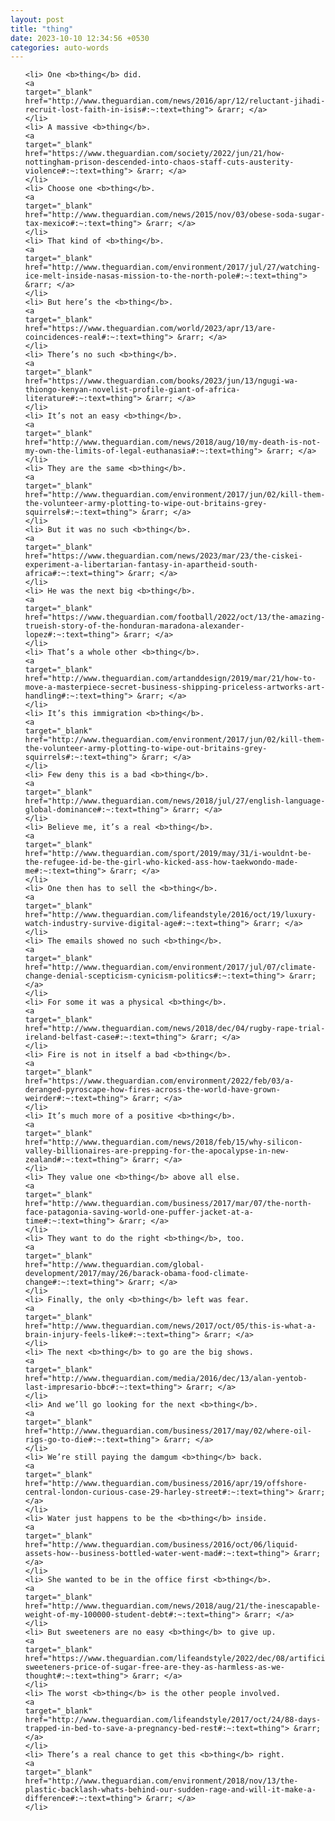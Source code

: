 ```yaml
---
layout: post
title: "thing"
date: 2023-10-10 12:34:56 +0530
categories: auto-words
---
```

<ol>

    <li> One <b>thing</b> did.
    <a 
    target="_blank" 
    href="http://www.theguardian.com/news/2016/apr/12/reluctant-jihadi-recruit-lost-faith-in-isis#:~:text=thing"> &rarr; </a>
    </li>
    <li> A massive <b>thing</b>.
    <a 
    target="_blank" 
    href="https://www.theguardian.com/society/2022/jun/21/how-nottingham-prison-descended-into-chaos-staff-cuts-austerity-violence#:~:text=thing"> &rarr; </a>
    </li>
    <li> Choose one <b>thing</b>.
    <a 
    target="_blank" 
    href="http://www.theguardian.com/news/2015/nov/03/obese-soda-sugar-tax-mexico#:~:text=thing"> &rarr; </a>
    </li>
    <li> That kind of <b>thing</b>.
    <a 
    target="_blank" 
    href="http://www.theguardian.com/environment/2017/jul/27/watching-ice-melt-inside-nasas-mission-to-the-north-pole#:~:text=thing"> &rarr; </a>
    </li>
    <li> But here’s the <b>thing</b>.
    <a 
    target="_blank" 
    href="https://www.theguardian.com/world/2023/apr/13/are-coincidences-real#:~:text=thing"> &rarr; </a>
    </li>
    <li> There’s no such <b>thing</b>.
    <a 
    target="_blank" 
    href="https://www.theguardian.com/books/2023/jun/13/ngugi-wa-thiongo-kenyan-novelist-profile-giant-of-africa-literature#:~:text=thing"> &rarr; </a>
    </li>
    <li> It’s not an easy <b>thing</b>.
    <a 
    target="_blank" 
    href="http://www.theguardian.com/news/2018/aug/10/my-death-is-not-my-own-the-limits-of-legal-euthanasia#:~:text=thing"> &rarr; </a>
    </li>
    <li> They are the same <b>thing</b>.
    <a 
    target="_blank" 
    href="http://www.theguardian.com/environment/2017/jun/02/kill-them-the-volunteer-army-plotting-to-wipe-out-britains-grey-squirrels#:~:text=thing"> &rarr; </a>
    </li>
    <li> But it was no such <b>thing</b>.
    <a 
    target="_blank" 
    href="https://www.theguardian.com/news/2023/mar/23/the-ciskei-experiment-a-libertarian-fantasy-in-apartheid-south-africa#:~:text=thing"> &rarr; </a>
    </li>
    <li> He was the next big <b>thing</b>.
    <a 
    target="_blank" 
    href="https://www.theguardian.com/football/2022/oct/13/the-amazing-trueish-story-of-the-honduran-maradona-alexander-lopez#:~:text=thing"> &rarr; </a>
    </li>
    <li> That’s a whole other <b>thing</b>.
    <a 
    target="_blank" 
    href="http://www.theguardian.com/artanddesign/2019/mar/21/how-to-move-a-masterpiece-secret-business-shipping-priceless-artworks-art-handling#:~:text=thing"> &rarr; </a>
    </li>
    <li> It’s this immigration <b>thing</b>.
    <a 
    target="_blank" 
    href="http://www.theguardian.com/environment/2017/jun/02/kill-them-the-volunteer-army-plotting-to-wipe-out-britains-grey-squirrels#:~:text=thing"> &rarr; </a>
    </li>
    <li> Few deny this is a bad <b>thing</b>.
    <a 
    target="_blank" 
    href="http://www.theguardian.com/news/2018/jul/27/english-language-global-dominance#:~:text=thing"> &rarr; </a>
    </li>
    <li> Believe me, it’s a real <b>thing</b>.
    <a 
    target="_blank" 
    href="http://www.theguardian.com/sport/2019/may/31/i-wouldnt-be-the-refugee-id-be-the-girl-who-kicked-ass-how-taekwondo-made-me#:~:text=thing"> &rarr; </a>
    </li>
    <li> One then has to sell the <b>thing</b>.
    <a 
    target="_blank" 
    href="http://www.theguardian.com/lifeandstyle/2016/oct/19/luxury-watch-industry-survive-digital-age#:~:text=thing"> &rarr; </a>
    </li>
    <li> The emails showed no such <b>thing</b>.
    <a 
    target="_blank" 
    href="http://www.theguardian.com/environment/2017/jul/07/climate-change-denial-scepticism-cynicism-politics#:~:text=thing"> &rarr; </a>
    </li>
    <li> For some it was a physical <b>thing</b>.
    <a 
    target="_blank" 
    href="http://www.theguardian.com/news/2018/dec/04/rugby-rape-trial-ireland-belfast-case#:~:text=thing"> &rarr; </a>
    </li>
    <li> Fire is not in itself a bad <b>thing</b>.
    <a 
    target="_blank" 
    href="https://www.theguardian.com/environment/2022/feb/03/a-deranged-pyroscape-how-fires-across-the-world-have-grown-weirder#:~:text=thing"> &rarr; </a>
    </li>
    <li> It’s much more of a positive <b>thing</b>.
    <a 
    target="_blank" 
    href="http://www.theguardian.com/news/2018/feb/15/why-silicon-valley-billionaires-are-prepping-for-the-apocalypse-in-new-zealand#:~:text=thing"> &rarr; </a>
    </li>
    <li> They value one <b>thing</b> above all else.
    <a 
    target="_blank" 
    href="http://www.theguardian.com/business/2017/mar/07/the-north-face-patagonia-saving-world-one-puffer-jacket-at-a-time#:~:text=thing"> &rarr; </a>
    </li>
    <li> They want to do the right <b>thing</b>, too.
    <a 
    target="_blank" 
    href="http://www.theguardian.com/global-development/2017/may/26/barack-obama-food-climate-change#:~:text=thing"> &rarr; </a>
    </li>
    <li> Finally, the only <b>thing</b> left was fear.
    <a 
    target="_blank" 
    href="http://www.theguardian.com/news/2017/oct/05/this-is-what-a-brain-injury-feels-like#:~:text=thing"> &rarr; </a>
    </li>
    <li> The next <b>thing</b> to go are the big shows.
    <a 
    target="_blank" 
    href="http://www.theguardian.com/media/2016/dec/13/alan-yentob-last-impresario-bbc#:~:text=thing"> &rarr; </a>
    </li>
    <li> And we’ll go looking for the next <b>thing</b>.
    <a 
    target="_blank" 
    href="http://www.theguardian.com/business/2017/may/02/where-oil-rigs-go-to-die#:~:text=thing"> &rarr; </a>
    </li>
    <li> We’re still paying the damgum <b>thing</b> back.
    <a 
    target="_blank" 
    href="http://www.theguardian.com/business/2016/apr/19/offshore-central-london-curious-case-29-harley-street#:~:text=thing"> &rarr; </a>
    </li>
    <li> Water just happens to be the <b>thing</b> inside.
    <a 
    target="_blank" 
    href="http://www.theguardian.com/business/2016/oct/06/liquid-assets-how--business-bottled-water-went-mad#:~:text=thing"> &rarr; </a>
    </li>
    <li> She wanted to be in the office first <b>thing</b>.
    <a 
    target="_blank" 
    href="http://www.theguardian.com/news/2018/aug/21/the-inescapable-weight-of-my-100000-student-debt#:~:text=thing"> &rarr; </a>
    </li>
    <li> But sweeteners are no easy <b>thing</b> to give up.
    <a 
    target="_blank" 
    href="https://www.theguardian.com/lifeandstyle/2022/dec/08/artificial-sweeteners-price-of-sugar-free-are-they-as-harmless-as-we-thought#:~:text=thing"> &rarr; </a>
    </li>
    <li> The worst <b>thing</b> is the other people involved.
    <a 
    target="_blank" 
    href="http://www.theguardian.com/lifeandstyle/2017/oct/24/88-days-trapped-in-bed-to-save-a-pregnancy-bed-rest#:~:text=thing"> &rarr; </a>
    </li>
    <li> There’s a real chance to get this <b>thing</b> right.
    <a 
    target="_blank" 
    href="http://www.theguardian.com/environment/2018/nov/13/the-plastic-backlash-whats-behind-our-sudden-rage-and-will-it-make-a-difference#:~:text=thing"> &rarr; </a>
    </li>